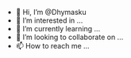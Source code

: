 - 👋 Hi, I’m @Dhymasku
- 👀 I’m interested in ...
- 🌱 I’m currently learning ...
- 💞️ I’m looking to collaborate on ...
- 📫 How to reach me ...

<!---
Dhymasku/Dhymasku is a ✨ special ✨ repository because its `README.md` (this file) appears on your GitHub profile.
You can click the Preview link to take a look at your changes.
--->
